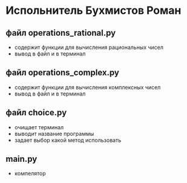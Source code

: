 # Испольнитель Бухмистов Роман
## файл operations_rational.py 
- содержит функции для вычисления рациональных чисел
- вывод в файл и в терминал
## файл operations_complex.py
- содержит функции для вычисления комплексных чисел
- вывод в файл и в терминал
## файл choice.py
- очищает терминал
- выводит название программы
- задает выбор какой метод использовать
## main.py
- компелятор